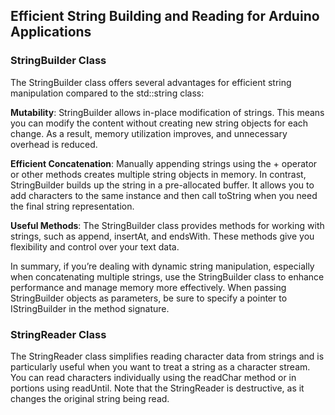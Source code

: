 ## Efficient String Building and Reading for Arduino Applications

### StringBuilder Class

The StringBuilder class offers several advantages for efficient string manipulation compared to the std::string class:

**Mutability**: StringBuilder allows in-place modification of strings. This means you can modify the content without creating new string objects for each change. As a result, memory utilization improves, and unnecessary overhead is reduced.

**Efficient Concatenation**: Manually appending strings using the + operator or other methods creates multiple string objects in memory. In contrast, StringBuilder builds up the string in a pre-allocated buffer. It allows you to add characters to the same instance and then call toString when you need the final string representation.

**Useful Methods**: The StringBuilder class provides methods for working with strings, such as append, insertAt, and endsWith. These methods give you flexibility and control over your text data.

In summary, if you’re dealing with dynamic string manipulation, especially when concatenating multiple strings, use the StringBuilder class to enhance performance and manage memory more effectively. When passing StringBuilder objects as parameters, be sure to specify a pointer to IStringBuilder in the method signature.

### StringReader Class

The StringReader class simplifies reading character data from strings and is particularly useful when you want to treat a string as a character stream. You can read characters individually using the readChar method or in portions using readUntil. Note that the StringReader is destructive, as it changes the original string being read.
